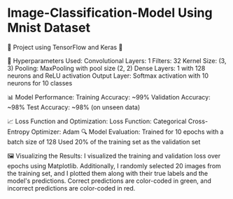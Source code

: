 # Image-Classification-Model Using Mnist Dataset
🚀 Project using TensorFlow and Keras 🚀

🔧 Hyperparameters Used:
Convolutional Layers: 1
Filters: 32
Kernel Size: (3, 3)
Pooling: MaxPooling with pool size (2, 2)
Dense Layers: 1 with 128 neurons and ReLU activation
Output Layer: Softmax activation with 10 neurons for 10 classes

📊 Model Performance:
Training Accuracy: ~99%
Validation Accuracy: ~98%
Test Accuracy: ~98% (on unseen data)

📈 Loss Function and Optimization:
Loss Function: Categorical Cross-Entropy
Optimizer: Adam
🔍 Model Evaluation:
Trained for 10 epochs with a batch size of 128
Used 20% of the training set as the validation set

🖼️ Visualizing the Results:
I visualized the training and validation loss over epochs using Matplotlib. Additionally, I randomly selected 20 images from the training set, and I plotted them along with their true labels and the model's predictions. Correct predictions are color-coded in green, and incorrect predictions are color-coded in red.
